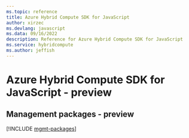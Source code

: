 ```yaml
---
ms.topic: reference
title: Azure Hybrid Compute SDK for JavaScript
author: xirzec
ms.devlang: javascript
ms.data: 09/16/2022
description: Reference for Azure Hybrid Compute SDK for JavaScript
ms.service: hybridcompute
ms.author: jeffish
---
```

# Azure Hybrid Compute SDK for JavaScript - preview

## Management packages - preview
[!INCLUDE [mgmt-packages](hybrid-compute-mgmt-index.md)]